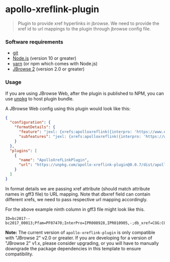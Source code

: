 # apollo-xreflink-plugin

> Plugin to provide xref hyperlinks in jbrowse. We need to provide the xref id to url mappings to the plugin through jbrowse config file.

### Software requirements

- [git](https://git-scm.com/downloads)
- [Node.js](https://nodejs.org/en/download/) (version 10 or greater)
- [yarn](https://yarnpkg.com/en/docs/install) (or npm which comes with Node.js)
- [JBrowse 2](https://github.com/gmod/jbrowse-components) (version 2.0 or greater)

### Usage

If you are using JBrowse Web, after the plugin is published to NPM, you can use [unpkg](https://unpkg.com/) to host plugin bundle.

A JBrowse Web config using this plugin would look like this:

```json
{
  "configuration": {
    "formatDetails": {
      "feature": "jexl: {xrefs:apolloxreflink({interpro: 'https://www.ebi.ac.uk/interpro/entry/InterPro/',db_xref: {COG: 'https://www.ncbi.nlm.nih.gov/research/cog/cog/'}}, feature)}",
      "subfeatures": "jexl: {xrefs:apolloxreflink({interpro: 'https://www.ebi.ac.uk/interpro/entry/InterPro/',db_xref: {COG: 'https://www.ncbi.nlm.nih.gov/research/cog/cog/'}}, feature)}"
    }
  },
  "plugins": [
    {
      "name": "ApolloXrefLinkPlugin",
      "url": "https://unpkg.com/apollo-xreflink-plugin@0.0.7/dist/apollo-xreflink-plugin.umd.production.min.js"
    }
  ]
}
```

In format details we are passing xref attribute (should match attribute names in gff3 file) to URL mapping. Note that dbxref field can contain different xrefs, we need to pass respective url mapping accordingly.

For the above example ninth column in gff3 file might look like this.
```
ID=bc2017--bc2017_00013;Pfam=PF07470;InterPro=IPR008928,IPR010905,-;db_xref=COG:COG2204
```

**Note:** The current version of `apollo-xreflink-plugin` is only compatible with "JBrowse 2" v2.0 or greater. If you are developing for a version of "JBrowse 2" v1.x, please consider upgrading, or you will have to manually downgrade the package dependencies in this template to ensure compatibility.